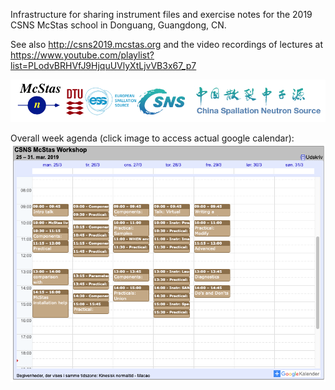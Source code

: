 Infrastructure for sharing instrument files and exercise notes for the
2019 CSNS McStas school in Donguang, Guangdong, CN.

See also http://csns2019.mcstas.org and the video recordings of lectures at https://www.youtube.com/playlist?list=PLodvBRHVfJ9HjquUVlyXtLjvVB3x67_p7 

![Partner logos](images/logos.png?raw=true "")

Overall week agenda (click image to access actual google calendar):
[![Agenda](images/agenda.png?raw=true "")](http://csns2019.mcstas.org/calendar.html)
